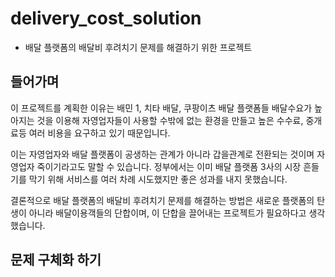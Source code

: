 # delivery_cost_solution
- 배달 플랫폼의 배달비 후려치기 문제를 해결하기 위한 프로젝트

## 들어가며
이 프로젝트를 계획한 이유는 배민 1, 치타 배달, 쿠팡이츠 배달 플랫폼들 배달수요가 높아지는 것을 이용해
자영업자들이 사용할 수밖에 없는 환경을 만들고 높은 수수료, 중개료등 여러 비용을 요구하고 있기 때문입니다.


이는 자영업자와 배달 플랫폼이 공생하는 관계가 아니라 갑을관계로 전환되는 것이며 자영업자 죽이기라고도 말할 수 있습니다.
정부에서는 이미 배달 플랫폼 3사의 시장 흔들기를 막기 위해 서비스를 여러 차례 시도했지만 좋은 성과를 내지 못했습니다.

결론적으로 배달 플랫폼의 배달비 후려치기 문제를 해결하는 방법은 새로운 플랫폼의 탄생이 아니라
배달이용객들의 단합이며, 이 단합을 끌어내는 프로젝트가 필요하다고 생각했습니다.
## 문제 구체화 하기
